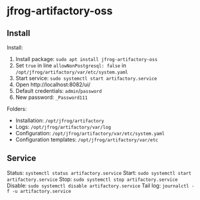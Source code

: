 # jfrog-artifactory-oss

## Install
Install: 
1. Install package: `sudo apt install jfrog-artifactory-oss`
2. Set `true` in line `allowNonPostgresql: false` in `/opt/jfrog/artifactory/var/etc/system.yaml`
3. Start service: `sudo systemctl start artifactory.service`
4. Open http://localhost:8082/ui/
5. Default credentials: `admin`/`password`
6. New password: `_Password111`

Folders:
- Installation: `/opt/jfrog/artifactory`
- Logs: `/opt/jfrog/artifactory/var/log`
- Configuration: `/opt/jfrog/artifactory/var/etc/system.yaml`
- Configuration templates: `/opt/jfrog/artifactory/var/etc`

## Service
Status: `systemctl status artifactory.service`
Start: `sudo systemctl start artifactory.service`
Stop: `sudo systemctl stop artifactory.service`
Disable: `sudo systemctl disable artifactory.service`
Tail log: `journalctl -f -u artifactory.service`
